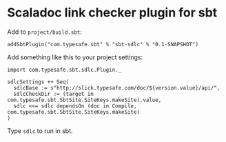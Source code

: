 Scaladoc link checker plugin for sbt
====================================

Add to `project/build.sbt`:

    addSbtPlugin("com.typesafe.sbt" % "sbt-sdlc" % "0.1-SNAPSHOT")

Add something like this to your project settings:

    import com.typesafe.sbt.sdlc.Plugin._

    sdlcSettings ++ Seq(
      sdlcBase := s"http://slick.typesafe.com/doc/${version.value}/api/",
      sdlcCheckDir := (target in com.typesafe.sbt.SbtSite.SiteKeys.makeSite).value,
      sdlc <<= sdlc dependsOn (doc in Compile, com.typesafe.sbt.SbtSite.SiteKeys.makeSite)
    )

Type `sdlc` to run in sbt.
